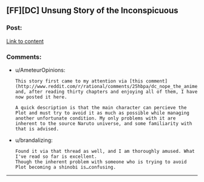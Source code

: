 ## [FF][DC] Unsung Story of the Inconspicuous

### Post:

[Link to content](https://www.fanfiction.net/s/5514187/1/Unsung-Story-of-the-Inconspicuous)

### Comments:

- u/AmeteurOpinions:
  ```
  This story first came to my attention via [this comment](http://www.reddit.com/r/rational/comments/25hbpa/dc_nope_the_anime_a_short_comic_about_a/chhhgiv) and, after reading thirty chapters and enjoying all of them, I have now posted it here.

  A quick description is that the main character can percieve the Plot and must try to avoid it as much as possible while managing another unfortunate condition. My only problems with it are inherent to the source Naruto universe, and some familiarity with that is advised.
  ```

- u/brandalizing:
  ```
  Found it via that thread as well, and I am thoroughly amused. What I've read so far is excellent.
  Though the inherent problem with someone who is trying to avoid Plot becoming a shinobi is…confusing.
  ```

---

